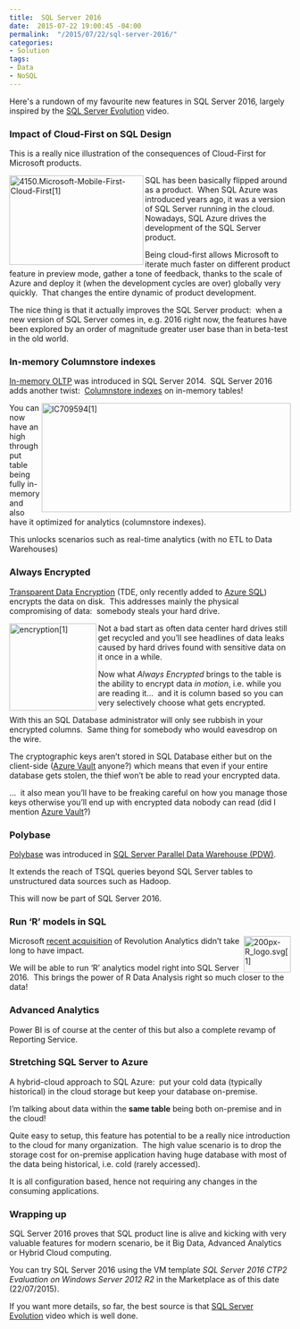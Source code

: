 ```yaml
---
title:  SQL Server 2016
date:  2015-07-22 19:00:45 -04:00
permalink:  "/2015/07/22/sql-server-2016/"
categories:
- Solution
tags:
- Data
- NoSQL
---
```

Here's a rundown of my favourite new features in SQL Server 2016, largely inspired by the <a href="http://bit.ly/1Ifuveh" target="_blank">SQL Server Evolution</a> video.
<h3>Impact of Cloud-First on SQL Design</h3>
This is a really nice illustration of the consequences of Cloud-First for Microsoft products.

<a href="http://vincentlauzon.files.wordpress.com/2015/07/4150-microsoft-mobile-first-cloud-first1.jpg"><img style="background-image:none;float:left;padding-top:0;padding-left:0;display:inline;padding-right:0;border-width:0;" title="4150.Microsoft-Mobile-First-Cloud-First[1]" src="http://vincentlauzon.files.wordpress.com/2015/07/4150-microsoft-mobile-first-cloud-first1_thumb.jpg" alt="4150.Microsoft-Mobile-First-Cloud-First[1]" width="240" height="160" align="left" border="0" /></a>SQL has been basically flipped around as a product.  When SQL Azure was introduced years ago, it was a version of SQL Server running in the cloud.  Nowadays, SQL Azure drives the development of the SQL Server product.

Being cloud-first allows Microsoft to iterate much faster on different product feature in preview mode, gather a tone of feedback, thanks to the scale of Azure and deploy it (when the development cycles are over) globally very quickly.  That changes the entire dynamic of product development.

The nice thing is that it actually improves the SQL Server product:  when a new version of SQL Server comes in, e.g. 2016 right now, the features have been explored by an order of magnitude greater user base than in beta-test in the old world.
<h3>In-memory Columnstore indexes</h3>
<a href="https://msdn.microsoft.com/en-us/library/dn133186.aspx" target="_blank">In-memory OLTP</a> was introduced in SQL Server 2014.  SQL Server 2016 adds another twist:  <a href="https://msdn.microsoft.com/en-us/library/gg492088.aspx" target="_blank">Columnstore indexes</a> on in-memory tables!

<a href="http://vincentlauzon.files.wordpress.com/2015/07/ic70959411.gif"><img style="background-image:none;float:right;padding-top:0;padding-left:0;display:inline;padding-right:0;border:0;" title="IC709594[1]" src="http://vincentlauzon.files.wordpress.com/2015/07/ic7095941_thumb1.gif" alt="IC709594[1]" width="446" height="195" align="right" border="0" /></a>You can now have an high throughput table being fully in-memory and also have it optimized for analytics (columnstore indexes).

This unlocks scenarios such as real-time analytics (with no ETL to Data Warehouses)
<h3>Always Encrypted</h3>
<a href="https://msdn.microsoft.com/en-us/library/bb934049.aspx" target="_blank">Transparent Data Encryption</a> (TDE, only recently added to <a href="http://blogs.msdn.com/b/sqlsecurity/archive/2015/04/29/announcing-transparent-data-encryption-for-azure-sql-database.aspx" target="_blank">Azure SQL</a>) encrypts the data on disk.  This addresses mainly the physical compromising of data:  somebody steals your hard drive.

<a href="http://vincentlauzon.files.wordpress.com/2015/07/encryption1.png"><img style="background-image:none;float:left;padding-top:0;padding-left:0;display:inline;padding-right:0;border:0;" title="encryption[1]" src="http://vincentlauzon.files.wordpress.com/2015/07/encryption1_thumb.png" alt="encryption[1]" width="156" height="156" align="left" border="0" /></a>Not a bad start as often data center hard drives still get recycled and you’ll see headlines of data leaks caused by hard drives found with sensitive data on it once in a while.

Now what <em>Always Encrypted </em>brings to the table is the ability to encrypt data <em>in motion</em>, i.e. while you are reading it…  and it is column based so you can very selectively choose what gets encrypted.

With this an SQL Database administrator will only see rubbish in your encrypted columns.  Same thing for somebody who would eavesdrop on the wire.

The cryptographic keys aren’t stored in SQL Database either but on the client-side (<a href="http://vincentlauzon.com/2015/07/09/azure-key-vault-is-now-generally-available/" target="_blank">Azure Vault</a> anyone?) which means that even if your entire database gets stolen, the thief won’t be able to read your encrypted data.

…  it also mean you’ll have to be freaking careful on how you manage those keys otherwise you’ll end up with encrypted data nobody can read (did I mention <a href="http://vincentlauzon.com/2015/06/13/azure-key-vault-step-by-step/" target="_blank">Azure Vault</a>?)
<h3>Polybase</h3>
<a href="http://www.jamesserra.com/archive/2014/02/polybase-explained/" target="_blank">Polybase</a> was introduced in <a href="http://searchsqlserver.techtarget.com/definition/Microsoft-SQL-Server-Parallel-Data-Warehouse-SQL-Server-PDW" target="_blank">SQL Server Parallel Data Warehouse (PDW)</a>.

It extends the reach of TSQL queries beyond SQL Server tables to unstructured data sources such as Hadoop.

This will now be part of SQL Server 2016.
<h3>Run ‘R’ models in SQL</h3>
<a href="http://vincentlauzon.files.wordpress.com/2015/07/200px-r_logo-svg1_.png"><img style="background-image:none;float:right;padding-top:0;padding-left:0;display:inline;padding-right:0;border:0;" title="200px-R_logo.svg[1]" src="http://vincentlauzon.files.wordpress.com/2015/07/200px-r_logo-svg1_thumb.png" alt="200px-R_logo.svg[1]" width="84" height="65" align="right" border="0" /></a>Microsoft <a href="http://blogs.technet.com/b/machinelearning/archive/2015/04/06/microsoft-closes-acquisition-of-revolution-analytics.aspx" target="_blank">recent acquisition</a> of Revolution Analytics didn’t take long to have impact.

We will be able to run ‘R’ analytics model right into SQL Server 2016.  This brings the power of R Data Analysis right so much closer to the data!
<h3>Advanced Analytics</h3>
Power BI is of course at the center of this but also a complete revamp of Reporting Service.
<h3>Stretching SQL Server to Azure</h3>
A hybrid-cloud approach to SQL Azure:  put your cold data (typically historical) in the cloud storage but keep your database on-premise.

I’m talking about data within the <strong>same table</strong> being both on-premise and in the cloud!

Quite easy to setup, this feature has potential to be a really nice introduction to the cloud for many organization.  The high value scenario is to drop the storage cost for on-premise application having huge database with most of the data being historical, i.e. cold (rarely accessed).

It is all configuration based, hence not requiring any changes in the consuming applications.
<h3>Wrapping up</h3>
SQL Server 2016 proves that SQL product line is alive and kicking with very valuable features for modern scenario, be it Big Data, Advanced Analytics or Hybrid Cloud computing.

You can try SQL Server 2016 using the VM template <em>SQL Server 2016 CTP2 Evaluation on Windows Server 2012 R2</em> in the Marketplace as of this date (22/07/2015).

If you want more details, so far, the best source is that <a href="http://bit.ly/1Ifuveh" target="_blank">SQL Server Evolution</a> video which is well done.